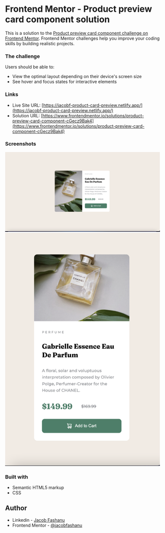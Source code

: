 # Frontend Mentor - Product preview card component solution

This is a solution to the [Product preview card component challenge on Frontend Mentor](https://www.frontendmentor.io/challenges/product-preview-card-component-GO7UmttRfa). Frontend Mentor challenges help you improve your coding skills by building realistic projects. 

### The challenge

Users should be able to:

- View the optimal layout depending on their device's screen size
- See hover and focus states for interactive elements

### Links

- Live Site URL: [https://jacobf-product-card-preview.netlify.app/](https://jacobf-product-card-preview.netlify.app/)
- Solution URL: [https://www.frontendmentor.io/solutions/product-preview-card-component-cGecz9Bak4](https://www.frontendmentor.io/solutions/product-preview-card-component-cGecz9Bak4)

### Screenshots

![](./Screen-Shot-desktop-view.png)
![](./Screen-Shot-Mobile-view.png)

### Built with

- Semantic HTML5 markup
- CSS


## Author

- Linkedin - [Jacob Fashanu](https://www.linkedin.com/in/jacob-fashanu/)
- Frontend Mentor - [@jacobfashanu](https://www.frontendmentor.io/profile/jacobfashanu)